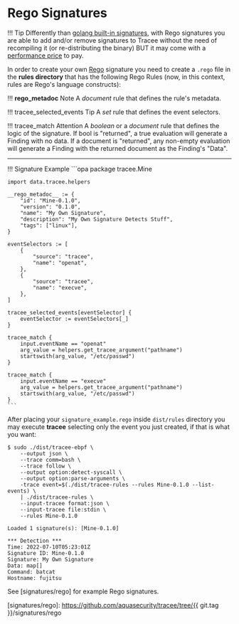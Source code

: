 # Rego Signatures

!!! Tip
    Differently than [golang built-in signatures](./golang.md), with Rego
    signatures you are able to add and/or remove signatures to Tracee without
    the need of recompiling it (or re-distributing the binary) BUT it may come
    with a [performance price](../deep-dive/performance.md) to pay.

In order to create your own [Rego] signature you need to create a `.rego`
file in the **rules directory** that has the following Rego Rules (now, in
this context, rules are Rego's language constructs):

!!! __rego_metadoc__ Note
    A *document* rule that defines the rule's metadata.

!!! tracee_selected_events Tip
    A *set* rule that defines the event selectors.

!!! tracee_match Attention
    A *boolean* or a *document* rule that defines the logic of the signature.
    If bool is "returned", a true evaluation will generate a Finding with no
    data. If a document is "returned", any non-empty evaluation will generate a
    Finding with the returned document as the Finding's "Data".

----

!!! Signature Example
    ```opa
    package tracee.Mine
    
    import data.tracee.helpers
    
    __rego_metadoc__ := {
        "id": "Mine-0.1.0",
        "version": "0.1.0",
        "name": "My Own Signature",
        "description": "My Own Signature Detects Stuff",
        "tags": ["linux"],
    }
    
    eventSelectors := [
        {
            "source": "tracee",
            "name": "openat",
        },
        {
            "source": "tracee",
            "name": "execve",
        },
    ]
    
    tracee_selected_events[eventSelector] {
    	eventSelector := eventSelectors[_]
    }
    
    tracee_match {
        input.eventName == "openat"
        arg_value = helpers.get_tracee_argument("pathname")
        startswith(arg_value, "/etc/passwd")
    }
    
    tracee_match {
        input.eventName == "execve"
        arg_value = helpers.get_tracee_argument("pathname")
        startswith(arg_value, "/etc/passwd")
    }
    ```

After placing your `signature_example.rego` inside `dist/rules` directory you
may execute **tracee** selecting only the event you just created, if that is
what you want:

```text
$ sudo ./dist/tracee-ebpf \
    --output json \
    --trace comm=bash \
    --trace follow \
    --output option:detect-syscall \
    --output option:parse-arguments \
    -trace event=$(./dist/tracee-rules --rules Mine-0.1.0 --list-events) \
    | ./dist/tracee-rules \
    --input-tracee format:json \
    --input-tracee file:stdin \
    --rules Mine-0.1.0

Loaded 1 signature(s): [Mine-0.1.0]

*** Detection ***
Time: 2022-07-10T05:23:01Z
Signature ID: Mine-0.1.0
Signature: My Own Signature
Data: map[]
Command: batcat
Hostname: fujitsu
```

See [signatures/rego] for example Rego signatures.

[Rego]: https://www.openpolicyagent.org/docs/latest/#rego
[signatures/rego]: https://github.com/aquasecurity/tracee/tree/{{ git.tag }}/signatures/rego
